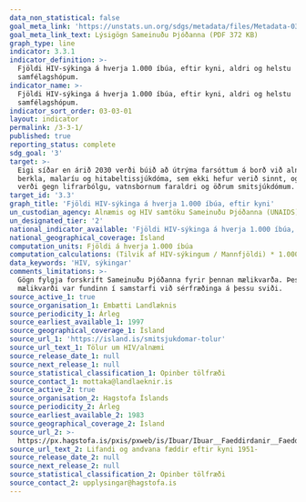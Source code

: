 ```yaml
---
data_non_statistical: false
goal_meta_link: 'https://unstats.un.org/sdgs/metadata/files/Metadata-03-03-01.pdf'
goal_meta_link_text: Lýsigögn Sameinuðu Þjóðanna (PDF 372 KB)
graph_type: line
indicator: 3.3.1
indicator_definition: >-
  Fjöldi HIV-sýkinga á hverja 1.000 íbúa, eftir kyni, aldri og helstu
  samfélagshópum.
indicator_name: >-
  Fjöldi HIV-sýkinga á hverja 1.000 íbúa, eftir kyni, aldri og helstu
  samfélagshópum.
indicator_sort_order: 03-03-01
layout: indicator
permalink: /3-3-1/
published: true
reporting_status: complete
sdg_goal: '3'
target: >-
  Eigi síðar en árið 2030 verði búið að útrýma farsóttum á borð við alnæmi,
  berkla, malaríu og hitabeltissjúkdóma, sem ekki hefur verið sinnt, og barist
  verði gegn lifrarbólgu, vatnsbornum faraldri og öðrum smitsjúkdómum.
target_id: '3.3'
graph_title: 'Fjöldi HIV-sýkinga á hverja 1.000 íbúa, eftir kyni'
un_custodian_agency: Alnæmis og HIV samtöku Sameinuðu Þjóðanna (UNAIDS)
un_designated_tier: '2'
national_indicator_available: 'Fjöldi HIV-sýkinga á hverja 1.000 íbúa, eftir kyni'
national_geographical_coverage: Ísland
computation_units: Fjöldi á hverja 1.000 íbúa
computation_calculations: (Tilvik af HIV-sýkingum / Mannfjöldi) * 1.000
data_keywords: 'HIV, sýkingar'
comments_limitations: >-
  Gögn fylgja forskrift Sameinuðu Þjóðanna fyrir þennan mælikvarða. Þessi
  mælikvarði var fundinn í samstarfi við sérfræðinga á þessu sviði.
source_active_1: true
source_organisation_1: Embætti Landlæknis
source_periodicity_1: Árleg
source_earliest_available_1: 1997
source_geographical_coverage_1: Ísland
source_url_1: 'https://island.is/smitsjukdomar-tolur'
source_url_text_1: Tölur um HIV/alnæmi
source_release_date_1: null
source_next_release_1: null
source_statistical_classification_1: Opinber tölfræði
source_contact_1: mottaka@landlaeknir.is
source_active_2: true
source_organisation_2: Hagstofa Íslands
source_periodicity_2: Árleg
source_earliest_available_2: 1983
source_geographical_coverage_2: Ísland
source_url_2: >-
  https://px.hagstofa.is/pxis/pxweb/is/Ibuar/Ibuar__Faeddirdanir__Faeddir__faedingar/MAN05100.px
source_url_text_2: Lifandi og andvana fæddir eftir kyni 1951-
source_release_date_2: null
source_next_release_2: null
source_statistical_classification_2: Opinber tölfræði
source_contact_2: upplysingar@hagstofa.is
---
```

